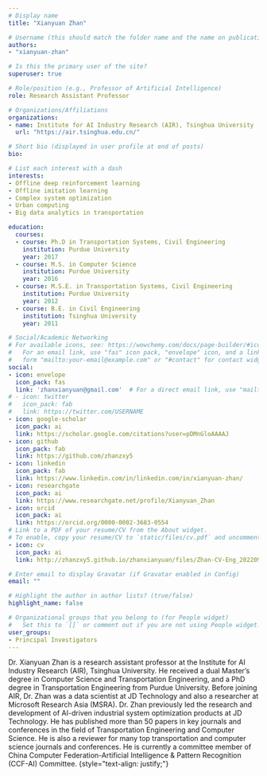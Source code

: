 ```yaml
---
# Display name
title: "Xianyuan Zhan"

# Username (this should match the folder name and the name on publications)
authors:
- "xianyuan-zhan"

# Is this the primary user of the site?
superuser: true

# Role/position (e.g., Professor of Artificial Intelligence)
role: Research Assistant Professor

# Organizations/Affiliations
organizations:
- name: Institute for AI Industry Research (AIR), Tsinghua University
  url: "https://air.tsinghua.edu.cn/"

# Short bio (displayed in user profile at end of posts)
bio: 

# List each interest with a dash
interests:
- Offline deep reinforcement learning
- Offline imitation learning
- Complex system optimization
- Urban computing
- Big data analytics in transportation

education:
  courses:
  - course: Ph.D in Transportation Systems, Civil Engineering
    institution: Purdue University
    year: 2017
  - course: M.S. in Computer Science
    institution: Purdue University
    year: 2016
  - course: M.S.E. in Transportation Systems, Civil Engineering
    institution: Purdue University
    year: 2012
  - course: B.E. in Civil Engineering
    institution: Tsinghua University
    year: 2011

# Social/Academic Networking
# For available icons, see: https://wowchemy.com/docs/page-builder/#icons
#   For an email link, use "fas" icon pack, "envelope" icon, and a link in the
#   form "mailto:your-email@example.com" or "#contact" for contact widget.
social:
- icon: envelope
  icon_pack: fas
  link: 'zhanxianyuan@gmail.com'  # For a direct email link, use "mailto:test@example.org".
# - icon: twitter
#   icon_pack: fab
#   link: https://twitter.com/USERNAME
- icon: google-scholar
  icon_pack: ai
  link: https://scholar.google.com/citations?user=pDMnGloAAAAJ
- icon: github
  icon_pack: fab
  link: https://github.com/zhanzxy5
- icon: linkedin
  icon_pack: fab
  link: https://www.linkedin.com/in/linkedin.com/in/xianyuan-zhan/
- icon: researchgate
  icon_pack: ai
  link: https://www.researchgate.net/profile/Xianyuan_Zhan
- icon: orcid
  icon_pack: ai
  link: https://orcid.org/0000-0002-3683-0554
# Link to a PDF of your resume/CV from the About widget.
# To enable, copy your resume/CV to `static/files/cv.pdf` and uncomment the lines below.
- icon: cv
  icon_pack: ai
  link: http://zhanzxy5.github.io/zhanxianyuan/files/Zhan-CV-Eng_202209.pdf

# Enter email to display Gravatar (if Gravatar enabled in Config)
email: ""

# Highlight the author in author lists? (true/false)
highlight_name: false

# Organizational groups that you belong to (for People widget)
#   Set this to `[]` or comment out if you are not using People widget.
user_groups:
- Principal Investigators
---
```


Dr. Xianyuan Zhan is a research assistant professor at the Institute for AI Industry Research (AIR), Tsinghua University. He received a dual Master’s degree in Computer Science and Transportation Engineering, and a PhD degree in Transportation Engineering from Purdue University. Before joining AIR, Dr. Zhan was a data scientist at JD Technology and also a researcher at Microsoft Research Asia (MSRA). Dr. Zhan previously led the research and development of AI-driven industrial system optimization products at JD Technology. He has published more than 50 papers in key journals and conferences in the field of Transportation Engineering and Computer Science. He is also a reviewer for many top transportation and computer science journals and conferences. He is currently a committee member of China Computer Federation-Artificial Intelligence & Pattern Recognition (CCF-AI) Committee.
{style="text-align: justify;"}
